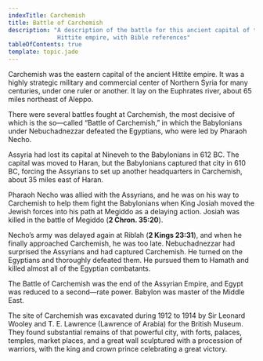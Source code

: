 ```yaml
---
indexTitle: Carchemish
title: Battle of Carchemish
description: "A description of the battle for this ancient capital of the
              Hittite empire, with Bible references"
tableOfContents: true
template: topic.jade
---
```


Carchemish was the eastern capital of the ancient Hittite empire. It was
a highly strategic military and commercial center of Northern Syria for
many centuries, under one ruler or another. It lay on the Euphrates
river, about 65 miles northeast of Aleppo.

There were several battles fought at Carchemish, the most decisive of
which is the so—called “Battle of Carchemish,” in which the Babylonians
under Nebuchadnezzar defeated the Egyptians, who were led by Pharaoh
Necho.

Assyria had lost its capital at Nineveh to the Babylonians in 612 BC.
The capital was moved to Haran, but the Babylonians captured that city
in 610 BC, forcing the Assyrians to set up another headquarters in
Carchemish, about 35 miles east of Haran.

Pharaoh Necho was allied with the Assyrians, and he was on his way to
Carchemish to help them fight the Babylonians when King Josiah moved the
Jewish forces into his path at Megiddo as a delaying action. Josiah was
killed in the battle of Megiddo (**2 Chron. 35:20**).

Necho’s army was delayed again at Riblah (**2 Kings 23:31**), and when
he finally approached Carchemish, he was too late. Nebuchadnezzar had
surprised the Assyrians and had captured Carchemish. He turned on the
Egyptians and thoroughly defeated them. He pursued them to Hamath and
killed almost all of the Egyptian combatants.

The Battle of Carchemish was the end of the Assyrian Empire, and Egypt
was reduced to a second—rate power. Babylon was master of the Middle
East.

The site of Carchemish was excavated during 1912 to 1914 by Sir Leonard
Wooley and T. E. Lawrence (Lawrence of Arabia) for the British Museum.
They found substantial remains of that powerful city, with forts,
palaces, temples, market places, and a great wall sculptured with a
procession of warriors, with the king and crown prince celebrating a
great victory.

